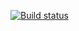 [![Build status](https://ci.appveyor.com/api/projects/status/3ip6b0xijxclpf9g/branch/master?svg=true)](https://ci.appveyor.com/project/olga-belikova/rest/branch/master)
